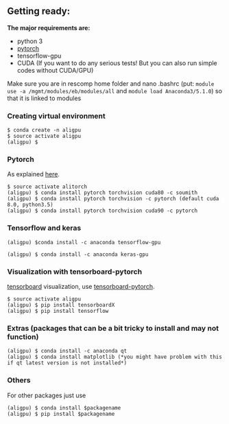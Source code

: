 ## Getting ready:

**The major requirements are:**

* python 3
* [pytorch](http://pytorch.org/)
* tensorflow-gpu
* CUDA (If you want to do any serious tests! But you can also run simple codes without CUDA/GPU)

Make sure you are in rescomp home folder and nano .bashrc (put: `module use -a /mgmt/modules/eb/modules/all` and `module load Anaconda3/5.1.0`) so that it is linked to modules

### Creating virtual environment

```shell
$ conda create -n aligpu
$ source activate aligpu
(aligpu) $
```

### Pytorch
As explained [here](http://pytorch.org/).
```shell
$ source activate alitorch
(aligpu) $ conda install pytorch torchvision cuda80 -c soumith
(aligpu) $ conda install pytorch torchvision -c pytorch (default cuda 8.0, python3.5)
(aligpu) $ conda install pytorch torchvision cuda90 -c pytorch
```

### Tensorflow and keras

```shell
(aligpu) $conda install -c anaconda tensorflow-gpu

```

```shell
(aligpu) $ conda install -c anaconda keras-gpu
```

### Visualization with tensorboard-pytorch

[tensorboard](https://www.tensorflow.org/get_started/summaries_and_tensorboard) visualization, use [tensorboard-pytorch](https://github.com/lanpa/tensorboard-pytorch).

```shell
$ source activate aligpu
(aligpu) $ pip install tensorboardX
(aligpu) $ pip install tensorflow
```

### Extras (packages that can be a bit tricky to install and may not function)

```shell
(aligpu) $ conda install -c anaconda qt
(aligpu) $ conda install matplotlib (*you might have problem with this if qt latest version is not installed*)
```

### Others

For other packages just use 
   
``` shell
(aligpu) $ conda install $packagename
(aligpu) $ pip install $packagename

```



